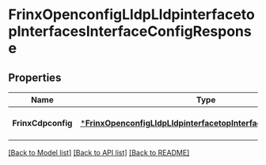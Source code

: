 # FrinxOpenconfigLldpLldpinterfacetopInterfacesInterfaceConfigResponse

## Properties
Name | Type | Description | Notes
------------ | ------------- | ------------- | -------------
**FrinxCdpconfig** | [***FrinxOpenconfigLldpLldpinterfacetopInterfacesInterfaceConfig**](frinx.openconfig.lldp.lldpinterfacetop.interfaces.interface.Config.md) |  | [optional] [default to null]

[[Back to Model list]](../README.md#documentation-for-models) [[Back to API list]](../README.md#documentation-for-api-endpoints) [[Back to README]](../README.md)



